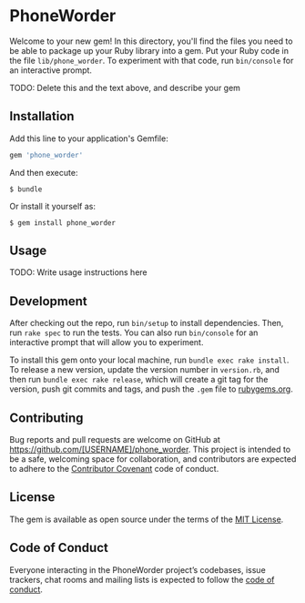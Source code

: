 # PhoneWorder

Welcome to your new gem! In this directory, you'll find the files you need to be able to package up your Ruby library into a gem. Put your Ruby code in the file `lib/phone_worder`. To experiment with that code, run `bin/console` for an interactive prompt.

TODO: Delete this and the text above, and describe your gem

## Installation

Add this line to your application's Gemfile:

```ruby
gem 'phone_worder'
```

And then execute:

    $ bundle

Or install it yourself as:

    $ gem install phone_worder

## Usage

TODO: Write usage instructions here

## Development

After checking out the repo, run `bin/setup` to install dependencies. Then, run `rake spec` to run the tests. You can also run `bin/console` for an interactive prompt that will allow you to experiment.

To install this gem onto your local machine, run `bundle exec rake install`. To release a new version, update the version number in `version.rb`, and then run `bundle exec rake release`, which will create a git tag for the version, push git commits and tags, and push the `.gem` file to [rubygems.org](https://rubygems.org).

## Contributing

Bug reports and pull requests are welcome on GitHub at https://github.com/[USERNAME]/phone_worder. This project is intended to be a safe, welcoming space for collaboration, and contributors are expected to adhere to the [Contributor Covenant](http://contributor-covenant.org) code of conduct.

## License

The gem is available as open source under the terms of the [MIT License](https://opensource.org/licenses/MIT).

## Code of Conduct

Everyone interacting in the PhoneWorder project’s codebases, issue trackers, chat rooms and mailing lists is expected to follow the [code of conduct](https://github.com/[USERNAME]/phone_worder/blob/master/CODE_OF_CONDUCT.md).
